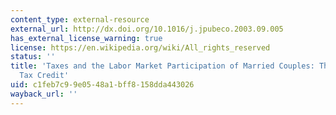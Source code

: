 ```yaml
---
content_type: external-resource
external_url: http://dx.doi.org/10.1016/j.jpubeco.2003.09.005
has_external_license_warning: true
license: https://en.wikipedia.org/wiki/All_rights_reserved
status: ''
title: 'Taxes and the Labor Market Participation of Married Couples: The Earned Income
  Tax Credit'
uid: c1feb7c9-9e05-48a1-bff8-158dda443026
wayback_url: ''
---
```

